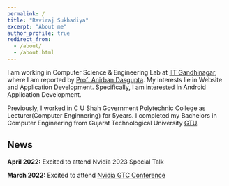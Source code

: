 ```yaml
---
permalink: /
title: "Raviraj Sukhadiya"
excerpt: "About me"
author_profile: true
redirect_from: 
  - /about/
  - /about.html
---
```


I am working in Computer Science & Engineering Lab at [IIT Gandhinagar](https://www.iitgn.ac.in/), where I am reported by [Prof. Anirban Dasgupta](https://sites.google.com/site/anirbandasgupta). My  interests lie in Website and Application Development. Specifically, I am interested in Android Application Development.  

Previously, I worked in C U Shah Government Polytechnic College as Lecturer(Computer Enginnering) for 5years. I completed my Bachelors in Computer Engineering from Gujarat Technological University [GTU](https://www.gtu.ac.in/).


## News
**April 2022:** Excited to attend Nvidia 2023 Special Talk 

**March 2022:** Excited to attend [Nvidia GTC Conference](https://www.nvidia.com/gtc/)  
  

<!-- It's a magical world, Hobbes, ol' buddy. Let's go exploring! -->

<!-- 
# Experience

## [Raxter](https://raxter.io) | Research Engineer
### Feb '18 - Present

## [Sprinklr Inc.]() | Product Engineer
### Jan '17 - Jan '18
-->